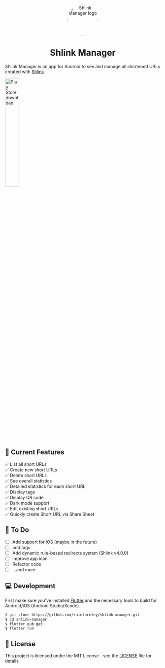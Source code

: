 <div align="center">

  <img src="https://raw.githubusercontent.com/rainloreley/shlink-manager/main/assets/icon/icon.png" alt="Shlink Manager logo" width="100px" style="border-radius: 50%"/>
  
# Shlink Manager

</div>

Shlink Manager is an app for Android to see and manage all shortened URLs created with [Shlink](https://shlink.io/)

<a href="https://play.google.com/store/apps/details?id=dev.abmgrt.shlink_app" target="_blank">
<img src="https://raw.githubusercontent.com/steverichey/google-play-badge-svg/master/img/en_get.svg" alt="Play Store download" width="30%"/>
</a>

## 📱 Current Features

✅ List all short URLs<br/>
✅ Create new short URLs<br/>
✅ Delete short URLs<br/>
✅ See overall statistics<br/>
✅ Detailed statistics for each short URL<br/>
✅ Display tags<br/>
✅ Display QR code<br/>
✅ Dark mode support<br/>
✅ Edit existing short URLs<br/>
✅ Quickly create Short URL via Share Sheet<br/>

## 🔨 To Do
- [ ] Add support for iOS (maybe in the future)
- [ ] add tags
- [ ] Add dynamic rule-based redirects system (Shlink v4.0.0)
- [ ] improve app icon
- [ ] Refactor code
- [ ] ...and more

## 💻 Development

First make sure you've installed [Flutter](https://flutter.dev/) and the necessary tools to build for Android/iOS (Android Studio/Xcode).

```bash
$ git clone https://github.com/rainloreley/shlink-manager.git
$ cd shlink-manager
$ flutter pub get
$ flutter run
```

## 📄 License

This project is licensed under the MIT License - see the [LICENSE](LICENSE) file for details

